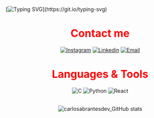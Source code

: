 [![Typing SVG](https://readme-typing-svg.herokuapp.com/?color=E6E6FA&size=40&center=true&vCenter=true&width=1000&lines=Hey!+I'm+Carlos+Abrantes;I.T.+Student+(⌐□_□))](https://git.io/typing-svg)

<div align="center">

<h1><font color="red">Contact me</font></h1>

[![Instagram](https://img.shields.io/badge/Instagram-E6E6FA?style=for-the-badge&logo=instagram&logoColor=black)](https://www.instagram.com/carlosabrantes_/)
[![Linkedin](https://img.shields.io/badge/LinkedIn-E6E6FA?style=for-the-badge&logo=linkedin&logoColor=black)](https://www.linkedin.com/in/carlos-henrique-duarte-abrantes-1b726626a/)
[![Email](https://img.shields.io/badge/Gmail-E6E6FA?style=for-the-badge&logo=gmail&logoColor=black)](mailto:carlosduartee128@gmail.com)

<div align="center">
  
<h1><font color="red">Languages & Tools</font></h1>

<img alt="C" src="https://img.shields.io/badge/C-E6E6FA?style=for-the-badge&logo=c&logoColor=black"/>
<img alt="Python" src="https://img.shields.io/badge/python-E6E6FA?style=for-the-badge&logo=python&logoColor=black"/>
<img alt="React" src="https://img.shields.io/badge/React-E6E6FA?style=for-the-badge&logo=react&logoColor=black"/>

  
<br>![carlosabrantesdev_GitHub stats](https://github-readme-stats.vercel.app/api?username=carlosabrantesdev&show_icons=true&theme=white)
